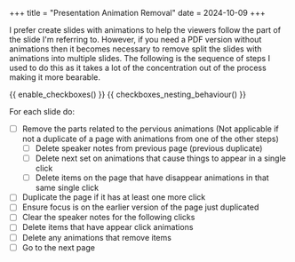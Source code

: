 +++
title = "Presentation Animation Removal"
date = 2024-10-09
+++

I prefer create slides with animations to help the viewers follow the part of the slide I'm referring to.
However, if you need a PDF version without animations then it becomes necessary to remove split the slides with animations into multiple slides.
The following is the sequence of steps I used to do this as it takes a lot of the concentration out of the process making it more bearable.

{{ enable_checkboxes() }}
{{ checkboxes_nesting_behaviour() }}

For each slide do:

- [ ] Remove the parts related to the pervious animations (Not applicable if not a duplicate of a page with animations from one of the other steps)
  - [ ] Delete speaker notes from previous page (previous duplicate)
  - [ ] Delete next set on animations that cause things to appear in a single click
  - [ ] Delete items on the page that have disappear animations in that same single click
- [ ] Duplicate the page if it has at least one more click
- [ ] Ensure focus is on the earlier version of the page just duplicated
- [ ] Clear the speaker notes for the following clicks
- [ ] Delete items that have appear click animations
- [ ] Delete any animations that remove items
- [ ] Go to the next page
